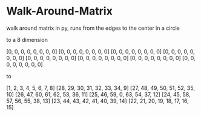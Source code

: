 # Walk-Around-Matrix
walk around matrix in py, runs from the edges to the center in a circle

to a 8 dimension

[0, 0, 0, 0, 0, 0, 0, 0] 
[0, 0, 0, 0, 0, 0, 0, 0] 
[0, 0, 0, 0, 0, 0, 0, 0] 
[0, 0, 0, 0, 0, 0, 0, 0] 
[0, 0, 0, 0, 0, 0, 0, 0] 
[0, 0, 0, 0, 0, 0, 0, 0] 
[0, 0, 0, 0, 0, 0, 0, 0] 
[0, 0, 0, 0, 0, 0, 0, 0]

to

[1, 2, 3, 4, 5, 6, 7, 8]
[28, 29, 30, 31, 32, 33, 34, 9]
[27, 48, 49, 50, 51, 52, 35, 10]
[26, 47, 60, 61, 62, 53, 36, 11]
[25, 46, 59, 0, 63, 54, 37, 12]
[24, 45, 58, 57, 56, 55, 38, 13]
[23, 44, 43, 42, 41, 40, 39, 14]
[22, 21, 20, 19, 18, 17, 16, 15]

